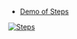 * [Demo of Steps](https://www.youtube.com/watch?v=qJiUO7L17og)


[![Steps](https://img.youtube.com/vi/qJiUO7L17og/0.jpg)](https://www.youtube.com/watch?v=qJiUO7L17og)

